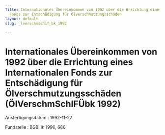 ```yaml
---
Title: Internationales Übereinkommen von 1992 über die Errichtung eines  Internationalen
  Fonds zur Entschädigung für Ölverschmutzungsschäden
layout: default
slug: _lverschmschif_bk_1992

---
```


# Internationales Übereinkommen von 1992 über die Errichtung eines  Internationalen Fonds zur Entschädigung für Ölverschmutzungsschäden (ÖlVerschmSchIFÜbk 1992)

Ausfertigungsdatum
:   1992-11-27

Fundstelle
:   BGBl II: 1996, 686


